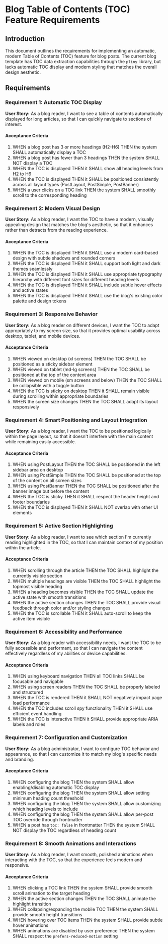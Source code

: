 # Blog Table of Contents (TOC) Feature Requirements

## Introduction

This document outlines the requirements for implementing an automatic, modern Table of Contents (TOC) feature for blog posts. The current blog template has TOC data extraction capabilities through the `pliny` library, but lacks automatic TOC display and modern styling that matches the overall design aesthetic.

## Requirements

### Requirement 1: Automatic TOC Display

**User Story:** As a blog reader, I want to see a table of contents automatically displayed for long articles, so that I can quickly navigate to sections of interest.

#### Acceptance Criteria

1. WHEN a blog post has 3 or more headings (H2-H6) THEN the system SHALL automatically display a TOC
2. WHEN a blog post has fewer than 3 headings THEN the system SHALL NOT display a TOC
3. WHEN the TOC is displayed THEN it SHALL show all heading levels from H2 to H6
4. WHEN the TOC is displayed THEN it SHALL be positioned consistently across all layout types (PostLayout, PostSimple, PostBanner)
5. WHEN a user clicks on a TOC link THEN the system SHALL smoothly scroll to the corresponding heading

### Requirement 2: Modern Visual Design

**User Story:** As a blog reader, I want the TOC to have a modern, visually appealing design that matches the blog's aesthetic, so that it enhances rather than detracts from the reading experience.

#### Acceptance Criteria

1. WHEN the TOC is displayed THEN it SHALL use a modern card-based design with subtle shadows and rounded corners
2. WHEN the TOC is displayed THEN it SHALL support both light and dark themes seamlessly
3. WHEN the TOC is displayed THEN it SHALL use appropriate typography hierarchy with different font sizes for different heading levels
4. WHEN the TOC is displayed THEN it SHALL include subtle hover effects and active states
5. WHEN the TOC is displayed THEN it SHALL use the blog's existing color palette and design tokens

### Requirement 3: Responsive Behavior

**User Story:** As a blog reader on different devices, I want the TOC to adapt appropriately to my screen size, so that it provides optimal usability across desktop, tablet, and mobile devices.

#### Acceptance Criteria

1. WHEN viewed on desktop (xl screens) THEN the TOC SHALL be positioned as a sticky sidebar element
2. WHEN viewed on tablet (md-lg screens) THEN the TOC SHALL be positioned at the top of the content area
3. WHEN viewed on mobile (sm screens and below) THEN the TOC SHALL be collapsible with a toggle button
4. WHEN the TOC is sticky on desktop THEN it SHALL remain visible during scrolling within appropriate boundaries
5. WHEN the screen size changes THEN the TOC SHALL adapt its layout responsively

### Requirement 4: Smart Positioning and Layout Integration

**User Story:** As a blog reader, I want the TOC to be positioned logically within the page layout, so that it doesn't interfere with the main content while remaining easily accessible.

#### Acceptance Criteria

1. WHEN using PostLayout THEN the TOC SHALL be positioned in the left sidebar area on desktop
2. WHEN using PostSimple THEN the TOC SHALL be positioned at the top of the content on all screen sizes
3. WHEN using PostBanner THEN the TOC SHALL be positioned after the banner image but before the content
4. WHEN the TOC is sticky THEN it SHALL respect the header height and footer boundaries
5. WHEN the TOC is displayed THEN it SHALL NOT overlap with other UI elements

### Requirement 5: Active Section Highlighting

**User Story:** As a blog reader, I want to see which section I'm currently reading highlighted in the TOC, so that I can maintain context of my position within the article.

#### Acceptance Criteria

1. WHEN scrolling through the article THEN the TOC SHALL highlight the currently visible section
2. WHEN multiple headings are visible THEN the TOC SHALL highlight the topmost visible heading
3. WHEN a heading becomes visible THEN the TOC SHALL update the active state with smooth transitions
4. WHEN the active section changes THEN the TOC SHALL provide visual feedback through color and/or styling changes
5. WHEN the TOC is scrollable THEN it SHALL auto-scroll to keep the active item visible

### Requirement 6: Accessibility and Performance

**User Story:** As a blog reader with accessibility needs, I want the TOC to be fully accessible and performant, so that I can navigate the content effectively regardless of my abilities or device capabilities.

#### Acceptance Criteria

1. WHEN using keyboard navigation THEN all TOC links SHALL be focusable and navigable
2. WHEN using screen readers THEN the TOC SHALL be properly labeled and structured
3. WHEN the TOC is rendered THEN it SHALL NOT negatively impact page load performance
4. WHEN the TOC includes scroll spy functionality THEN it SHALL use efficient event handling
5. WHEN the TOC is interactive THEN it SHALL provide appropriate ARIA labels and roles

### Requirement 7: Configuration and Customization

**User Story:** As a blog administrator, I want to configure TOC behavior and appearance, so that I can customize it to match my blog's specific needs and branding.

#### Acceptance Criteria

1. WHEN configuring the blog THEN the system SHALL allow enabling/disabling automatic TOC display
2. WHEN configuring the blog THEN the system SHALL allow setting minimum heading count threshold
3. WHEN configuring the blog THEN the system SHALL allow customizing which heading levels to include
4. WHEN configuring the blog THEN the system SHALL allow per-post TOC override through frontmatter
5. WHEN a post has `toc: false` in frontmatter THEN the system SHALL NOT display the TOC regardless of heading count

### Requirement 8: Smooth Animations and Interactions

**User Story:** As a blog reader, I want smooth, polished animations when interacting with the TOC, so that the experience feels modern and responsive.

#### Acceptance Criteria

1. WHEN clicking a TOC link THEN the system SHALL provide smooth scroll animation to the target heading
2. WHEN the active section changes THEN the TOC SHALL animate the highlight transition
3. WHEN collapsing/expanding the mobile TOC THEN the system SHALL provide smooth height transitions
4. WHEN hovering over TOC items THEN the system SHALL provide subtle hover animations
5. WHEN animations are disabled by user preference THEN the system SHALL respect the `prefers-reduced-motion` setting